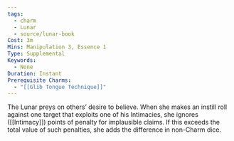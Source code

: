```yaml
---
tags:
  - charm
  - Lunar
  - source/lunar-book
Cost: 3m
Mins: Manipulation 3, Essence 1
Type: Supplemental
Keywords:
  - None
Duration: Instant
Prerequisite Charms:
  - "[[Glib Tongue Technique]]"
---
```

The Lunar preys on others’ desire to believe. When she makes an instill roll against one target that exploits one of his Intimacies, she ignores ([[Intimacy]]) points of penalty for implausible claims. If this exceeds the total value of such penalties, she adds the difference in non-Charm dice.